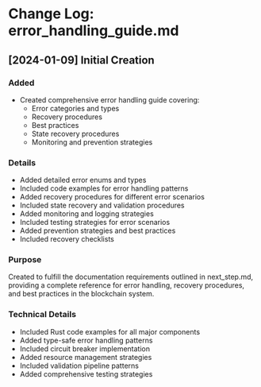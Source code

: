 # Change Log: error_handling_guide.md

## [2024-01-09] Initial Creation

### Added
- Created comprehensive error handling guide covering:
  * Error categories and types
  * Recovery procedures
  * Best practices
  * State recovery procedures
  * Monitoring and prevention strategies

### Details
- Added detailed error enums and types
- Included code examples for error handling patterns
- Added recovery procedures for different error scenarios
- Included state recovery and validation procedures
- Added monitoring and logging strategies
- Included testing strategies for error scenarios
- Added prevention strategies and best practices
- Included recovery checklists

### Purpose
Created to fulfill the documentation requirements outlined in next_step.md, providing a complete reference for error handling, recovery procedures, and best practices in the blockchain system.

### Technical Details
- Included Rust code examples for all major components
- Added type-safe error handling patterns
- Included circuit breaker implementation
- Added resource management strategies
- Included validation pipeline patterns
- Added comprehensive testing strategies
